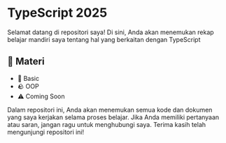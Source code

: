 # TypeScript 2025
Selamat datang di repositori saya! Di sini, Anda akan menemukan rekap belajar mandiri saya tentang hal yang berkaitan dengan TypeScript

## 📖 Materi
- 📖 Basic
- 🪨 OOP
- ⚠️ Coming Soon

Dalam repositori ini, Anda akan menemukan semua kode dan dokumen yang saya kerjakan selama proses belajar. Jika Anda memiliki pertanyaan atau saran, jangan ragu untuk menghubungi saya. Terima kasih telah mengunjungi repositori ini!
